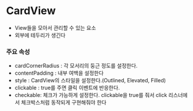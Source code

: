 # CardView

- View들을 모아서 관리할 수 있는 요소
- 외부에 테두리가 생긴다

### 주요 속성
- cardCornerRadius : 각 모서리의 둥근 정도를 설정한다.
- contentPadding : 내부 여백을 설정한다
- style : CardView의 스타일을 설정한다.(Outlined, Elevated, Filled)
- clickable : true를 주면 클릭 이벤트에 반응한다.
- checkable: 체크가 가능하게 설정한다. clickable을 true를 줘서 click 리스너에서 체크박스처럼 동작되게 구현해줘야 한다